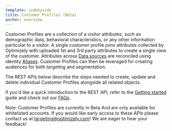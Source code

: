 ```yaml
---
template: sidebyside
title: Customer Profiles (Beta)
anchor: overview
---
```


Customer Profiles are a collection of a visitor attributes, such as demographic data, behavioral characteristics, or any other information particular to a visitor.  A single customer profile joins attributes collected by Optimizely with uploaded 1st and 3rd party attributes to create a single view of the customer. Attributes across [Data sources](/rest/customer_profiles#datasources) are reconciled using identity [Aliases](/rest/customer_profiles#alias).  Customer Profiles can then be leveraged for creating audiences for both targeting and segmentation.

The REST APIs below describe the steps needed to create, update and delete individual Customer Profiles alongside all related objects.

If you'd like a quick introduction to the REST API, refer to the [Getting started](/rest/guide) guide and check out our [FAQs](/rest/faqs).

Note: Customer Profiles are currently in Beta And are only available for whitelisted accounts. If you would like early access to these APIs please contact us at [targeting@optimizely.com](mailto:targeting@optimizely.com)! We are eager to hear your feedback!
